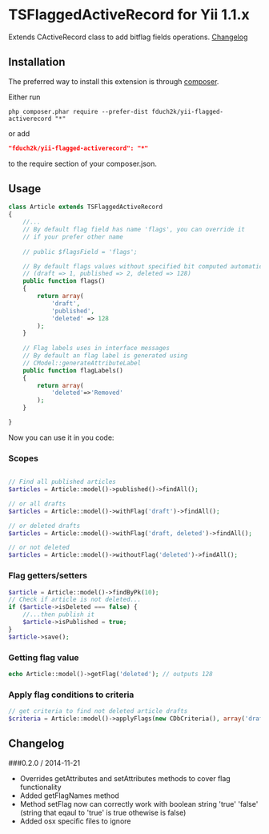# TSFlaggedActiveRecord for Yii 1.1.x

Extends CActiveRecord class to add bitflag fields operations. [Changelog](#changelog)

## Installation
The preferred way to install this extension is through [composer](http://getcomposer.org/download/).

Either run

```
php composer.phar require --prefer-dist fduch2k/yii-flagged-activerecord "*"
```

or add

```json
"fduch2k/yii-flagged-activerecord": "*"
```

to the require section of your composer.json.

## Usage

```php
class Article extends TSFlaggedActiveRecord 
{
    //...
    // By default flag field has name 'flags', you can override it 
    // if your prefer other name
    
    // public $flagsField = 'flags';

    // By default flags values without specified bit computed automatically 
    // (draft => 1, published => 2, deleted => 128)
    public function flags() 
    {
        return array(
            'draft',
            'published',
            'deleted' => 128
        );
    }
    
    // Flag labels uses in interface messages
    // By default an flag label is generated using
    // CModel::generateAttributeLabel
    public function flagLabels()
    {
        return array(
            'deleted'=>'Removed'
        );
    }

}
```

Now you can use it in you code:
### Scopes
```php

// Find all published articles
$articles = Article::model()->published()->findAll();

// or all drafts
$articles = Article::model()->withFlag('draft')->findAll();

// or deleted drafts
$articles = Article::model()->withFlag('draft, deleted')->findAll();

// or not deleted
$articles = Article::model()->withoutFlag('deleted')->findAll();
```

### Flag getters/setters
```php
$article = Article::model()->findByPk(10);
// Check if article is not deleted...
if ($article->isDeleted === false) {
    //...then publish it
    $article->isPublished = true;
}
$article->save();
```

### Getting flag value
```php
echo Article::model()->getFlag('deleted'); // outputs 128
```

### Apply flag conditions to criteria
```php
// get criteria to find not deleted article drafts
$criteria = Article::model()->applyFlags(new CDbCriteria(), array('draft', '!deleted'));
```

## Changelog
###0.2.0 / 2014-11-21

 * Overrides getAttributes and setAttributes methods to cover flag functionality
 * Added getFlagNames method
 * Method setFlag now can correctly work with boolean string 'true' 'false' (string that eqaul to 'true' is true othewise is false)
 * Added osx specific files to ignore

